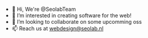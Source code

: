 - 👋 Hi, We're @SeolabTeam
- 👀 I’m interested in creating software for the web!
- 💞️ I’m looking to collaborate on some upcomming oss
- 📫 Reach us at webdesign@seolab.nl

<!---
SeolabTeam/SeolabTeam is a ✨ special ✨ repository because its `README.md` (this file) appears on your GitHub profile.
You can click the Preview link to take a look at your changes.
--->
